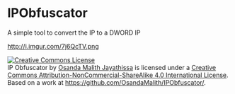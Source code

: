 # IPObfuscator
A simple tool to convert the IP to a DWORD IP 

http://i.imgur.com/7j6QcTV.png

<a rel="license" href="http://creativecommons.org/licenses/by-nc-sa/4.0/"><img alt="Creative Commons License" style="border-width:0" src="http://i.creativecommons.org/l/by-nc-sa/4.0/88x31.png" /></a><br /><span xmlns:dct="http://purl.org/dc/terms/" property="dct:title">IP Obfuscator</span> by <a xmlns:cc="http://creativecommons.org/ns#" href="http://osandamalith.wordpress.com" property="cc:attributionName" rel="cc:attributionURL">Osanda Malith Jayathissa</a> is licensed under a <a rel="license" href="http://creativecommons.org/licenses/by-nc-sa/4.0/">Creative Commons Attribution-NonCommercial-ShareAlike 4.0 International License</a>.<br />Based on a work at <a xmlns:dct="http://purl.org/dc/terms/" href="http://osandamalith.wordpress.com" rel="dct:source">https://github.com/OsandaMalith/IPObfuscator/</a>.
